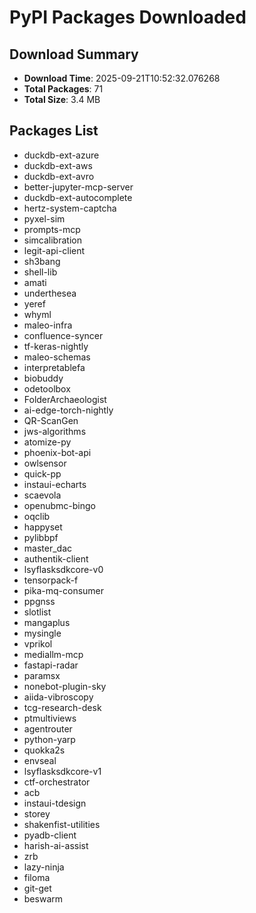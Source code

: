 # PyPI Packages Downloaded

## Download Summary
- **Download Time**: 2025-09-21T10:52:32.076268
- **Total Packages**: 71
- **Total Size**: 3.4 MB

## Packages List
- duckdb-ext-azure
- duckdb-ext-aws
- duckdb-ext-avro
- better-jupyter-mcp-server
- duckdb-ext-autocomplete
- hertz-system-captcha
- pyxel-sim
- prompts-mcp
- simcalibration
- legit-api-client
- sh3bang
- shell-lib
- amati
- underthesea
- yeref
- whyml
- maleo-infra
- confluence-syncer
- tf-keras-nightly
- maleo-schemas
- interpretablefa
- biobuddy
- odetoolbox
- FolderArchaeologist
- ai-edge-torch-nightly
- QR-ScanGen
- jws-algorithms
- atomize-py
- phoenix-bot-api
- owlsensor
- quick-pp
- instaui-echarts
- scaevola
- openubmc-bingo
- oqclib
- happyset
- pylibbpf
- master_dac
- authentik-client
- lsyflasksdkcore-v0
- tensorpack-f
- pika-mq-consumer
- ppgnss
- slotlist
- mangaplus
- mysingle
- vprikol
- mediallm-mcp
- fastapi-radar
- paramsx
- nonebot-plugin-sky
- aiida-vibroscopy
- tcg-research-desk
- ptmultiviews
- agentrouter
- python-yarp
- quokka2s
- envseal
- lsyflasksdkcore-v1
- ctf-orchestrator
- acb
- instaui-tdesign
- storey
- shakenfist-utilities
- pyadb-client
- harish-ai-assist
- zrb
- lazy-ninja
- filoma
- git-get
- beswarm
